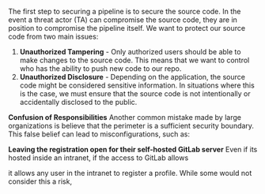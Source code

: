 The first step to securing a pipeline is to secure the source code. In the event a threat actor (TA) can compromise the source code, they are in position to compromise the pipeline itself. We want to protect our source code from two main issues:

1. **Unauthorized Tampering** - Only authorized users should be able to make changes to the source code. This means that we want to control who has the ability to push new code to our repo.
2. **Unauthorized Disclosure** - Depending on the application, the source code might be considered sensitive information. In situations where this is the case, we must ensure that the source code is not intentionally or accidentally disclosed to the public.

**Confusion of Responsibilities**
Another common mistake made by large organizations is believe that the perimeter is a sufficient security boundary. This false belief can lead to misconfigurations, such as:

**Leaving the registration open for their self-hosted GitLab server**
Even if its hosted inside an intranet, if the access to GitLab allows

it allows any user in the intranet to register a profile. While some would not consider this a risk,